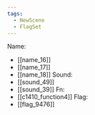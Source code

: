 ```yaml
---
tags:
  - NewScene
  - FlagSet
---
```

Name:
- [[name_16]]
- [[name_17]]
- [[name_18]]
Sound:
- [[sound_49]]
- [[sound_39]]
Fn:
- [[c1410_function4]]
Flag:
- [[flag_9476]]
